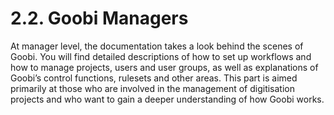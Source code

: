 # 2.2. Goobi Managers

At manager level, the documentation takes a look behind the scenes of Goobi. You will find detailed descriptions of how to set up workflows and how to manage projects, users and user groups, as well as explanations of Goobi’s control functions, rulesets and other areas. This part is aimed primarily at those who are involved in the management of digitisation projects and who want to gain a deeper understanding of how Goobi works.

